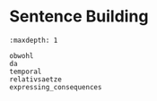 # Sentence Building

```{toctree}
:maxdepth: 1

obwohl
da
temporal
relativsaetze
expressing_consequences
```
